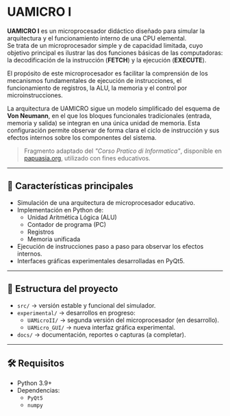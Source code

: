 # UAMICRO I

**UAMICRO I** es un microprocesador didáctico diseñado para simular la arquitectura y el funcionamiento interno de una CPU elemental.  
Se trata de un microprocesador simple y de capacidad limitada, cuyo objetivo principal es ilustrar las dos funciones básicas de las computadoras: la decodificación de la instrucción (**FETCH**) y la ejecución (**EXECUTE**).

El propósito de este microprocesador es facilitar la comprensión de los mecanismos fundamentales de ejecución de instrucciones, el funcionamiento de registros, la ALU, la memoria y el control por microinstrucciones.  

La arquitectura de UAMICRO sigue un modelo simplificado del esquema de **Von Neumann**, en el que los bloques funcionales tradicionales (entrada, memoria y salida) se integran en una única unidad de memoria. Esta configuración permite observar de forma clara el ciclo de instrucción y sus efectos internos sobre los componentes del sistema.

> Fragmento adaptado del *"Corso Pratico di Informatica"*, disponible en [papuasia.org](https://papuasia.org/corsopratico/), utilizado con fines educativos.

---

## 🚀 Características principales

- Simulación de una arquitectura de microprocesador educativo.
- Implementación en Python de:
  - Unidad Aritmética Lógica (ALU)
  - Contador de programa (PC)
  - Registros
  - Memoria unificada
- Ejecución de instrucciones paso a paso para observar los efectos internos.
- Interfaces gráficas experimentales desarrolladas en PyQt5.

---

## 📂 Estructura del proyecto

- `src/` → versión estable y funcional del simulador.  
- `experimental/` → desarrollos en progreso:  
  - `UAMicroII/` → segunda versión del microprocesador (en desarrollo).  
  - `UAMicro_GUI/` → nueva interfaz gráfica experimental.  
- `docs/` → documentación, reportes o capturas (a completar).  

---

## 🛠️ Requisitos

- Python 3.9+  
- Dependencias:
  - `PyQt5`  
  - `numpy`  


